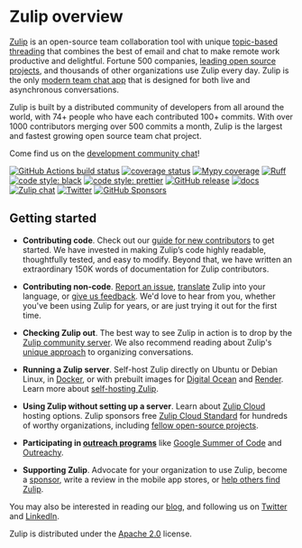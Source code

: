 # Zulip overview

[Zulip](https://zulip.com) is an open-source team collaboration tool with unique
[topic-based threading][why-zulip] that combines the best of email and chat to
make remote work productive and delightful. Fortune 500 companies, [leading open
source projects][rust-case-study], and thousands of other organizations use
Zulip every day. Zulip is the only [modern team chat app][features] that is
designed for both live and asynchronous conversations.

Zulip is built by a distributed community of developers from all around the
world, with 74+ people who have each contributed 100+ commits. With
over 1000 contributors merging over 500 commits a month, Zulip is the
largest and fastest growing open source team chat project.


Come find us on the [development community chat](https://zulip.com/development-community/)!

[![GitHub Actions build status](https://github.com/zulip/zulip/actions/workflows/zulip-ci.yml/badge.svg)](https://github.com/zulip/zulip/actions/workflows/zulip-ci.yml?query=branch%3Amain)
[![coverage status](https://img.shields.io/codecov/c/github/zulip/zulip/main.svg)](https://codecov.io/gh/zulip/zulip)
[![Mypy coverage](https://img.shields.io/badge/mypy-100%25-green.svg)][mypy-coverage]
[![Ruff](https://img.shields.io/endpoint?url=https://raw.githubusercontent.com/charliermarsh/ruff/main/assets/badge/v0.json)](https://github.com/charliermarsh/ruff)
[![code style: black](https://img.shields.io/badge/code%20style-black-000000.svg)](https://github.com/psf/black)
[![code style: prettier](https://img.shields.io/badge/code_style-prettier-ff69b4.svg)](https://github.com/prettier/prettier)
[![GitHub release](https://img.shields.io/github/release/zulip/zulip.svg)](https://github.com/zulip/zulip/releases/latest)
[![docs](https://readthedocs.org/projects/zulip/badge/?version=latest)](https://zulip.readthedocs.io/en/latest/)
[![Zulip chat](https://img.shields.io/badge/zulip-join_chat-brightgreen.svg)](https://chat.zulip.org)
[![Twitter](https://img.shields.io/badge/twitter-@zulip-blue.svg?style=flat)](https://twitter.com/zulip)
[![GitHub Sponsors](https://img.shields.io/github/sponsors/zulip)](https://github.com/sponsors/zulip)

[mypy-coverage]: https://blog.zulip.org/2016/10/13/static-types-in-python-oh-mypy/
[why-zulip]: https://zulip.com/why-zulip/
[rust-case-study]: https://zulip.com/case-studies/rust/
[features]: https://zulip.com/features/

## Getting started

- **Contributing code**. Check out our [guide for new
  contributors](https://zulip.readthedocs.io/en/latest/contributing/contributing.html)
  to get started. We have invested in making Zulip’s code highly
  readable, thoughtfully tested, and easy to modify. Beyond that, we
  have written an extraordinary 150K words of documentation for Zulip
  contributors.

- **Contributing non-code**. [Report an
  issue](https://zulip.readthedocs.io/en/latest/contributing/contributing.html#reporting-issues),
  [translate](https://zulip.readthedocs.io/en/latest/translating/translating.html)
  Zulip into your language, or [give us
  feedback](https://zulip.readthedocs.io/en/latest/contributing/contributing.html#user-feedback).
  We'd love to hear from you, whether you've been using Zulip for years, or are just
  trying it out for the first time.

- **Checking Zulip out**. The best way to see Zulip in action is to drop by the
  [Zulip community server](https://zulip.com/development-community/). We also
  recommend reading about Zulip's [unique
  approach](https://zulip.com/why-zulip/) to organizing conversations.

- **Running a Zulip server**. Self-host Zulip directly on Ubuntu or Debian
  Linux, in [Docker](https://github.com/zulip/docker-zulip), or with prebuilt
  images for [Digital Ocean](https://marketplace.digitalocean.com/apps/zulip) and
  [Render](https://render.com/docs/deploy-zulip).
  Learn more about [self-hosting Zulip](https://zulip.com/self-hosting/).

- **Using Zulip without setting up a server**. Learn about [Zulip
  Cloud](https://zulip.com/plans/) hosting options. Zulip sponsors free [Zulip
  Cloud Standard](https://zulip.com/plans/) for hundreds of worthy
  organizations, including [fellow open-source
  projects](https://zulip.com/for/open-source/).

- **Participating in [outreach
  programs](https://zulip.readthedocs.io/en/latest/contributing/contributing.html#outreach-programs)**
  like [Google Summer of Code](https://developers.google.com/open-source/gsoc/)
  and [Outreachy](https://www.outreachy.org/).

- **Supporting Zulip**. Advocate for your organization to use Zulip, become a
  [sponsor](https://github.com/sponsors/zulip), write a review in the mobile app
  stores, or [help others find
  Zulip](https://zulip.readthedocs.io/en/latest/contributing/contributing.html#help-others-find-zulip).

You may also be interested in reading our [blog](https://blog.zulip.org/), and
following us on [Twitter](https://twitter.com/zulip) and
[LinkedIn](https://www.linkedin.com/company/zulip-project/).

Zulip is distributed under the
[Apache 2.0](https://github.com/zulip/zulip/blob/main/LICENSE) license.
